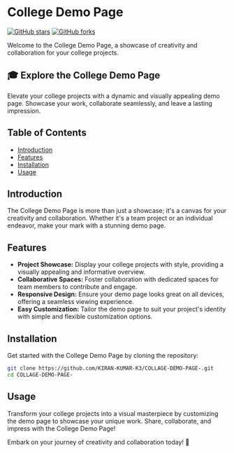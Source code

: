 # College Demo Page

[![GitHub stars](https://img.shields.io/github/stars/KIRAN-KUMAR-K3/COLLAGE-DEMO-PAGE-?style=social)](https://github.com/KIRAN-KUMAR-K3/COLLAGE-DEMO-PAGE-/stargazers)
[![GitHub forks](https://img.shields.io/github/forks/KIRAN-KUMAR-K3/COLLAGE-DEMO-PAGE-?style=social)](https://github.com/KIRAN-KUMAR-K3/COLLAGE-DEMO-PAGE-/network/members)

Welcome to the College Demo Page, a showcase of creativity and collaboration for your college projects.

## 🎓 Explore the College Demo Page

Elevate your college projects with a dynamic and visually appealing demo page. Showcase your work, collaborate seamlessly, and leave a lasting impression.

## Table of Contents

- [Introduction](#introduction)
- [Features](#features)
- [Installation](#installation)
- [Usage](#usage)

## Introduction

The College Demo Page is more than just a showcase; it's a canvas for your creativity and collaboration. Whether it's a team project or an individual endeavor, make your mark with a stunning demo page.

## Features

- **Project Showcase:** Display your college projects with style, providing a visually appealing and informative overview.
- **Collaborative Spaces:** Foster collaboration with dedicated spaces for team members to contribute and engage.
- **Responsive Design:** Ensure your demo page looks great on all devices, offering a seamless viewing experience.
- **Easy Customization:** Tailor the demo page to suit your project's identity with simple and flexible customization options.

## Installation

Get started with the College Demo Page by cloning the repository:

```bash
git clone https://github.com/KIRAN-KUMAR-K3/COLLAGE-DEMO-PAGE-.git
cd COLLAGE-DEMO-PAGE-
```

## Usage

Transform your college projects into a visual masterpiece by customizing the demo page to showcase your unique work. Share, collaborate, and impress with the College Demo Page!

Embark on your journey of creativity and collaboration today! 🎨
